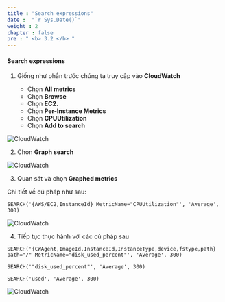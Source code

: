 ```yaml
---
title : "Search expressions"
date :  "`r Sys.Date()`" 
weight : 2
chapter : false
pre : " <b> 3.2 </b> "
---
```


####  Search expressions

1. Giống như phần trước chúng ta truy cập vào **CloudWatch**

   - Chọn **All metrics**
   - Chọn **Browse**
   - Chọn **EC2.**
   - Chọn **Per-Instance Metrics**
   - Chọn **CPUUtilization**
   - Chọn **Add to search**

![CloudWatch](/images/2/2.2/0001.png?featherlight=false&width=90pc)

2. Chọn **Graph search**

![CloudWatch](/images/2/2.2/0002.png?featherlight=false&width=90pc)

3. Quan sát và chọn **Graphed metrics**

Chi tiết về cú pháp như sau:

```
SEARCH('{AWS/EC2,InstanceId} MetricName="CPUUtilization"', 'Average', 300)
```

![CloudWatch](/images/2/2.2/0003.png?featherlight=false&width=90pc)

4. Tiếp tục thực hành với các cú pháp sau

```
SEARCH('{CWAgent,ImageId,InstanceId,InstanceType,device,fstype,path} path="/" MetricName="disk_used_percent"', 'Average', 300)
```

```
SEARCH('"disk_used_percent"', 'Average', 300)
```

```
SEARCH('used', 'Average', 300)
```

![CloudWatch](/images/2/2.2/0004.png?featherlight=false&width=90pc)